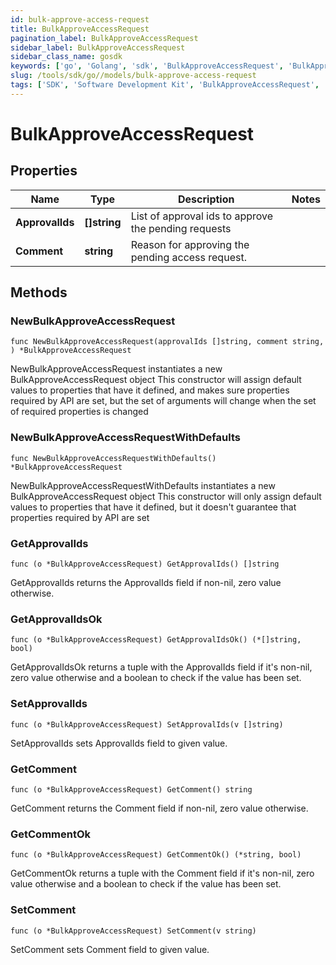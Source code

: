 ```yaml
---
id: bulk-approve-access-request
title: BulkApproveAccessRequest
pagination_label: BulkApproveAccessRequest
sidebar_label: BulkApproveAccessRequest
sidebar_class_name: gosdk
keywords: ['go', 'Golang', 'sdk', 'BulkApproveAccessRequest', 'BulkApproveAccessRequest'] 
slug: /tools/sdk/go//models/bulk-approve-access-request
tags: ['SDK', 'Software Development Kit', 'BulkApproveAccessRequest', 'BulkApproveAccessRequest']
---
```


# BulkApproveAccessRequest

## Properties

Name | Type | Description | Notes
------------ | ------------- | ------------- | -------------
**ApprovalIds** | **[]string** | List of approval ids to approve the pending requests | 
**Comment** | **string** | Reason for approving the pending access request. | 

## Methods

### NewBulkApproveAccessRequest

`func NewBulkApproveAccessRequest(approvalIds []string, comment string, ) *BulkApproveAccessRequest`

NewBulkApproveAccessRequest instantiates a new BulkApproveAccessRequest object
This constructor will assign default values to properties that have it defined,
and makes sure properties required by API are set, but the set of arguments
will change when the set of required properties is changed

### NewBulkApproveAccessRequestWithDefaults

`func NewBulkApproveAccessRequestWithDefaults() *BulkApproveAccessRequest`

NewBulkApproveAccessRequestWithDefaults instantiates a new BulkApproveAccessRequest object
This constructor will only assign default values to properties that have it defined,
but it doesn't guarantee that properties required by API are set

### GetApprovalIds

`func (o *BulkApproveAccessRequest) GetApprovalIds() []string`

GetApprovalIds returns the ApprovalIds field if non-nil, zero value otherwise.

### GetApprovalIdsOk

`func (o *BulkApproveAccessRequest) GetApprovalIdsOk() (*[]string, bool)`

GetApprovalIdsOk returns a tuple with the ApprovalIds field if it's non-nil, zero value otherwise
and a boolean to check if the value has been set.

### SetApprovalIds

`func (o *BulkApproveAccessRequest) SetApprovalIds(v []string)`

SetApprovalIds sets ApprovalIds field to given value.


### GetComment

`func (o *BulkApproveAccessRequest) GetComment() string`

GetComment returns the Comment field if non-nil, zero value otherwise.

### GetCommentOk

`func (o *BulkApproveAccessRequest) GetCommentOk() (*string, bool)`

GetCommentOk returns a tuple with the Comment field if it's non-nil, zero value otherwise
and a boolean to check if the value has been set.

### SetComment

`func (o *BulkApproveAccessRequest) SetComment(v string)`

SetComment sets Comment field to given value.



